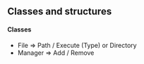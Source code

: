 ## Classes and structures

#### Classes
<ul>    
    <li>
        File => Path / Execute (Type) or Directory 
    </li>
    <li>
        Manager => Add / Remove
    </li>
</ul>